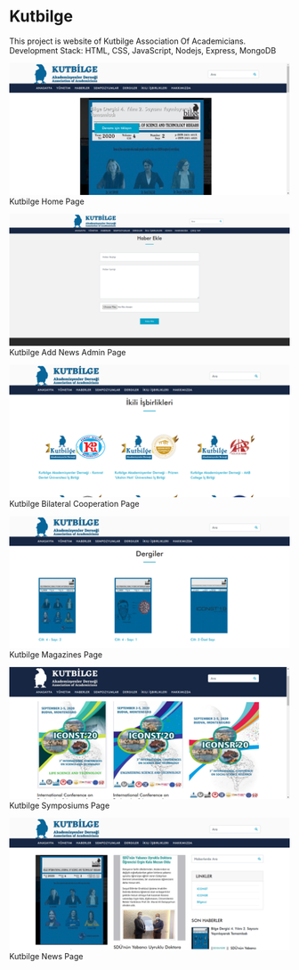 # Kutbilge
This project is website of Kutbilge Association Of Academicians. Development Stack: HTML, CSS, JavaScript, Nodejs, Express, MongoDB

![alt text](kutbilge-home.png)
Kutbilge Home Page

![alt text](kutbilge-Add-news.png)
Kutbilge Add News Admin Page

![alt text](kutbilge-bilateral.png)
Kutbilge Bilateral Cooperation Page

![alt text](kutbilge-magazines.png)
Kutbilge Magazines Page

![alt text](kutbilge-symposium.png)
Kutbilge Symposiums Page

![alt text](kutbilge-news.png)
Kutbilge News Page
